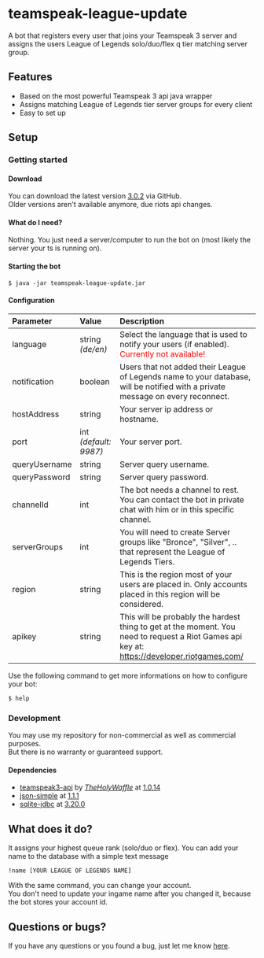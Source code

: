# teamspeak-league-update

A bot that registers every user that joins your Teamspeak 3 server and assigns the users League of Legends solo/duo/flex q tier matching server group.

## Features

- Based on the most powerful Teamspeak 3 api java wrapper
- Assigns matching League of Legends tier server groups for every client
- Easy to set up

## Setup

### Getting started

#### Download
You can download the latest version [3.0.2](https://github.com/stephan-strate/teamspeak-league-update/releases/tag/3.0.2) via GitHub.</br>
Older versions aren't available anymore, due riots api changes.

#### What do I need?
Nothing. You just need a server/computer to run the bot on (most likely the server your ts is running on).

#### Starting the bot
```
$ java -jar teamspeak-league-update.jar
```

#### Configuration

| Parameter | Value | Description |
| :--- | :--- | :--- |
| language | string <i>(de/en)</i> | Select the language that is used to notify your users (if enabled). <div style="color: red;">Currently not available!</div> |
| notification | boolean | Users that not added their League of Legends name to your database, will be notified with a private message on every reconnect. |
| hostAddress | string | Your server ip address or hostname. |
| port | int <i>(default: 9987)</i> | Your server port. |
| queryUsername | string | Server query username. |
| queryPassword | string | Server query password. |
| channelId | int | The bot needs a channel to rest. You can contact the bot in private chat with him or in this specific channel. |
| serverGroups | int | You will need to create Server groups like "Bronce", "Silver", .. that represent the League of Legends Tiers. |
| region | string | This is the region most of your users are placed in. Only accounts placed in this region will be considered. |
| apikey | string | This will be probably the hardest thing to get at the moment. You need to request a Riot Games api key at: https://developer.riotgames.com/ |

Use the following command to get more informations on how to configure your bot:
```
$ help
```

### Development

You may use my repository for non-commercial as well as commercial purposes.</br>
But there is no warranty or guaranteed support.

#### Dependencies
- [teamspeak3-api](https://github.com/TheHolyWaffle/TeamSpeak-3-Java-API) by [_TheHolyWaffle_](https://github.com/TheHolyWaffle) at [1.0.14](https://github.com/TheHolyWaffle/TeamSpeak-3-Java-API/releases/tag/v1.0.14)
- [json-simple](https://mvnrepository.com/artifact/com.googlecode.json-simple/json-simple) at [1.1.1](https://mvnrepository.com/artifact/com.googlecode.json-simple/json-simple/1.1.1)
- [sqlite-jdbc](https://mvnrepository.com/artifact/org.xerial/sqlite-jdbc) at [3.20.0](https://mvnrepository.com/artifact/org.xerial/sqlite-jdbc/3.20.0)

## What does it do?

It assigns your highest queue rank (solo/duo or flex).
You can add your name to the database with a simple text message
```
!name [YOUR LEAGUE OF LEGENDS NAME]
```
With the same command, you can change your account.</br>
You don't need to update your ingame name after you changed it, because
the bot stores your account id.

## Questions or bugs?

If you have any questions or you found a bug, just let me know [here](https://github.com/stephan-strate/teamspeak-league-update/issues).